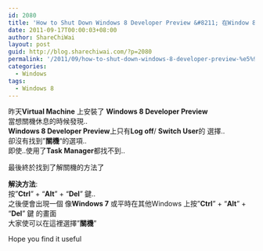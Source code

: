 ```yaml
---
id: 2080
title: 'How to Shut Down Windows 8 Developer Preview &#8211; 在Window 8 開發者 預覽 上如何關機'
date: 2011-09-17T00:00:03+08:00
author: ShareChiWai
layout: post
guid: http://blog.sharechiwai.com/?p=2080
permalink: '/2011/09/how-to-shut-down-windows-8-developer-preview-%e5%9c%a8window-8-%e9%96%8b%e7%99%bc%e8%80%85-%e9%a0%90%e8%a6%bd-%e4%b8%8a%e5%a6%82%e4%bd%95%e9%97%9c%e6%a9%9f/'
categories:
  - Windows
tags:
  - Windows 8
---
```

昨天**Virtual Machine** 上安裝了 **Windows 8 Developer Preview**  
當想關機休息的時候發現..  
**Windows 8 Developer Preview**上只有**Log off**/ **Switch User**的 選擇..  
卻沒有找到&#8221;**關機**&#8220;的選項..  
即使..使用了**Task Manager**都找不到..

最後終於找到了解關機的方法了

**解決方法**:  
按&#8221;**Ctrl**&#8221; + &#8220;**Alt**&#8221; + &#8220;**Del**&#8221; 鍵..  
之後便會出現一個 像**Windows 7** 或平時在其他Windows 上按&#8221;**Ctrl**&#8221; + &#8220;**Alt**&#8221; + &#8220;**Del**&#8221; 鍵 的畫面  
大家使可以在這裡選擇&#8221;**關機**&#8221;

Hope you find it useful